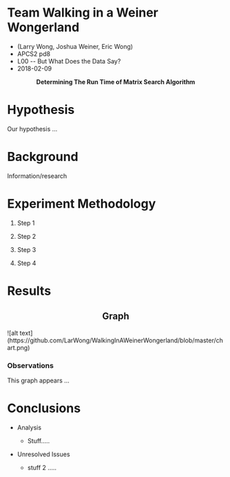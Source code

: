 # Team Walking in a Weiner Wongerland
<ul>
	<li> (Larry Wong, Joshua Weiner, Eric Wong)</li>
 	<li> APCS2 pd8</li>
 	<li>L00 -- But What Does the Data Say?</li>
	<li>2018-02-09</li>
</ul>
<p align="center">
<b>Determining The Run Time of Matrix Search Algorithm</b>
</p>

# Hypothesis
<p> Our hypothesis ...</P>

# Background
<p> Information/research </p>

# Experiment Methodology
<ol>
	<li>  <p> Step 1 </p> </li>
	<li>  <p> Step 2 </p> </li>
	<li>  <p> Step 3 </p> </li>
	<li>  <p> Step 4 </p> </li>
</ol>

# Results
<h2 align="center"> Graph </h2>
![alt text](https://github.com/LarWong/WalkingInAWeinerWongerland/blob/master/chart.png)
<h3> Observations </h3>
<p> This graph appears ... </p>

# Conclusions
<ul>
	<li> Analysis </li>
	     <ul>
		<li> <p> Stuff..... </p> </li>
	     </ul>
	<li> Unresolved Issues </li>
	     <ul>
		<li> <p> stuff 2 ..... </p> </li>
	     </ul>
</ul>

